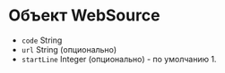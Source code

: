 # Объект WebSource

* `code` String
* `url` String (опционально)
* `startLine` Integer (опционально) - по умолчанию 1.
